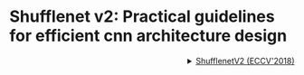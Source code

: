 # Shufflenet v2: Practical guidelines for efficient cnn architecture design

<!-- [BACKBONE] -->

<details>
<summary align="right"><a href="http://openaccess.thecvf.com/content_ECCV_2018/html/Ningning_Light-weight_CNN_Architecture_ECCV_2018_paper.html">ShufflenetV2 (ECCV'2018)</a></summary>

```bibtex
@inproceedings{ma2018shufflenet,
  title={Shufflenet v2: Practical guidelines for efficient cnn architecture design},
  author={Ma, Ningning and Zhang, Xiangyu and Zheng, Hai-Tao and Sun, Jian},
  booktitle={Proceedings of the European conference on computer vision (ECCV)},
  pages={116--131},
  year={2018}
}
```

</details>
